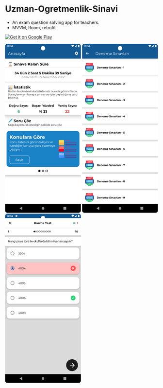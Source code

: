 # Uzman-Ogretmenlik-Sinavi

- An exam question solving app for teachers.
- MVVM, Room, retrofit

<a href='https://play.google.com/store/apps/details?id=com.pandorina.uzman_ogretmenlik'><img alt='Get it on Google Play' src='https://play.google.com/intl/en_us/badges/static/images/badges/en_badge_web_generic.png' width="200"/></a>

<img src="images/screenshots/1.png" width="250px" alt="ss1"> <img src="images/screenshots/3.png" width="250px" alt="ss2"> <img src="images/screenshots/7.png" width="250px" alt="ss3">
